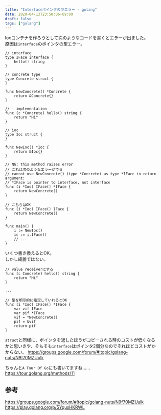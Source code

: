 ```yaml
---
title: "Interfaceポインタの型エラー - golang"
date: 2020-04-13T23:50:06+09:00
draft: false
tags: ["golang"]
---
```


Iocコンテナを作ろうとして次のようなコードを書くとエラーが出ました。  
原因は`interface`のポインタの型エラー。

```golang
// interface
type IFace interface {
    hello() string
}

// concrete type
type Concrete struct {
}

func NewConcrete() *Concrete {
    return &Concrete{}
}

// - implementation
func (c *Concrete) hello() string {
    return "Hi"
}

// ioc
type Ioc struct {
}

func NewIoc() *Ioc {
    return &Ioc{}
}

// NG: this method raises error
// これは次のようなエラーがでる
// cannot use NewConcrete() (type *Concrete) as type *IFace in return argument:
// *IFace is pointer to interface, not interface
func (i *Ioc) IFace() *IFace {
	return NewConcrete()
}

// こちらはOK
func (i *Ioc) IFace() IFace {
	return NewConcrete()
}

func main() {
    i := NewIoc()
    ic := i.IFace()
    // ...
}
```

いくつ書き換えるとOK。  
しかし綺麗ではない。

```golang
// value receiverにする
func (c Concrete) hello() string {
    return "Hi"
}

...

// 型を明示的に指定していれるとOK
func (i *Ioc) IFace() *IFace {
    var vif IFace
    var pif *IFace
    vif = *NewConcrete()
    pif = &vif
    return pif
}
```

`struct`と同様に、ポインタを返したほうがコピーされる時のコストが低くなるかと思いきや、そもそも`interface`はポインタ2個分なのでそれほどコストがかからない。
https://groups.google.com/forum/#!topic/golang-nuts/N9f70MZUulk

ちゃんと`A Tour Of Go`にも書いてますね……  
https://tour.golang.org/methods/11

## 参考
https://groups.google.com/forum/#!topic/golang-nuts/N9f70MZUulk  
https://play.golang.org/p/5YquxHKRWL